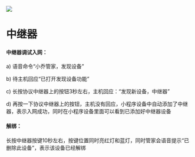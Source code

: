 ![](http://www.cspugoing.com/pcimg/help/protocol.png)

# 中继器

#### 中继器调试入网：

a) 语音命令“小乔管家，发现设备”

b) 待主机回应“已打开发现设备功能”

c) 长按协议中继器上的按钮3秒左右，主机回应：“发现新设备，中继器”

d) 再按一下协议中继器上的按钮，主机没有回应，小程序设备中自动添加了中继器，表示入网成功，同时在小程序设备里面可以看到已添加好中继器设备 



#### 解绑：

长按中继器按键10秒左右，按键位置同时亮红灯和蓝灯，同时管家会语音提示“已删除此设备”，表示该设备已经解绑 